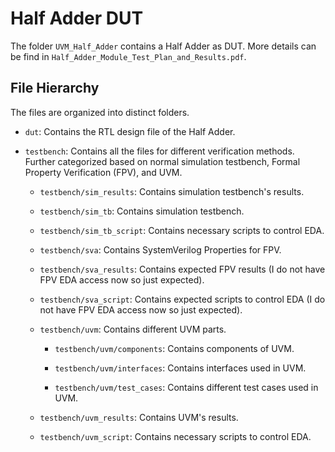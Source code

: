 # Half Adder DUT

The folder `UVM_Half_Adder` contains a Half Adder as DUT. More details can be find in `Half_Adder_Module_Test_Plan_and_Results.pdf`.



## File Hierarchy

The files are organized into distinct folders.

- `dut`: Contains the RTL design file of the Half Adder.

- `testbench`: Contains all the files for different verification methods. Further categorized based on normal simulation testbench, Formal Property Verification (FPV), and UVM.

  - `testbench/sim_results`: Contains simulation testbench's results.

  - `testbench/sim_tb`: Contains simulation testbench.

  - `testbench/sim_tb_script`: Contains necessary scripts to control EDA.

  - `testbench/sva`: Contains SystemVerilog Properties for FPV.

  - `testbench/sva_results`: Contains expected FPV results (I do not have FPV EDA access now so just expected).

  - `testbench/sva_script`: Contains expected scripts to control EDA (I do not have FPV EDA access now so just expected).

  - `testbench/uvm`: Contains different UVM parts.

    - `testbench/uvm/components`: Contains components of UVM.

    - `testbench/uvm/interfaces`: Contains interfaces used in UVM.

    - `testbench/uvm/test_cases`: Contains different test cases used in UVM.
  
  - `testbench/uvm_results`: Contains UVM's results.
  
  - `testbench/uvm_script`: Contains necessary scripts to control EDA.
  
    